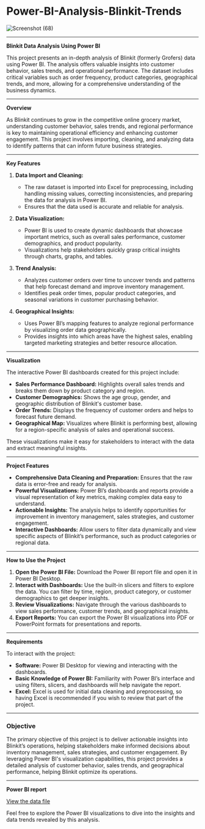 # Power-BI-Analysis-Blinkit-Trends

![Screenshot (68)](https://github.com/user-attachments/assets/5d7a42f2-1ce4-435d-8c61-1529b5452976)

---

**Blinkit Data Analysis Using Power BI**

This project presents an in-depth analysis of Blinkit (formerly Grofers) data using Power BI. The analysis offers valuable insights into customer behavior, sales trends, and operational performance. The dataset includes critical variables such as order frequency, product categories, geographical trends, and more, allowing for a comprehensive understanding of the business dynamics.

---

**Overview**

As Blinkit continues to grow in the competitive online grocery market, understanding customer behavior, sales trends, and regional performance is key to maintaining operational efficiency and enhancing customer engagement. This project involves importing, cleaning, and analyzing data to identify patterns that can inform future business strategies.

---

**Key Features**

1. **Data Import and Cleaning:**
   - The raw dataset is imported into Excel for preprocessing, including handling missing values, correcting inconsistencies, and preparing the data for analysis in Power BI.
   - Ensures that the data used is accurate and reliable for analysis.

2. **Data Visualization:**
   - Power BI is used to create dynamic dashboards that showcase important metrics, such as overall sales performance, customer demographics, and product popularity.
   - Visualizations help stakeholders quickly grasp critical insights through charts, graphs, and tables.

3. **Trend Analysis:**
   - Analyzes customer orders over time to uncover trends and patterns that help forecast demand and improve inventory management.
   - Identifies peak order times, popular product categories, and seasonal variations in customer purchasing behavior.

4. **Geographical Insights:**
   - Uses Power BI’s mapping features to analyze regional performance by visualizing order data geographically.
   - Provides insights into which areas have the highest sales, enabling targeted marketing strategies and better resource allocation.

---

**Visualization**

The interactive Power BI dashboards created for this project include:
- **Sales Performance Dashboard:** Highlights overall sales trends and breaks them down by product category and region.
- **Customer Demographics:** Shows the age group, gender, and geographic distribution of Blinkit's customer base.
- **Order Trends:** Displays the frequency of customer orders and helps to forecast future demand.
- **Geographical Map:** Visualizes where Blinkit is performing best, allowing for a region-specific analysis of sales and operational success.

These visualizations make it easy for stakeholders to interact with the data and extract meaningful insights.

---

**Project Features**

- **Comprehensive Data Cleaning and Preparation:** Ensures that the raw data is error-free and ready for analysis.
- **Powerful Visualizations:** Power BI’s dashboards and reports provide a visual representation of key metrics, making complex data easy to understand.
- **Actionable Insights:** The analysis helps to identify opportunities for improvement in inventory management, sales strategies, and customer engagement.
- **Interactive Dashboards:** Allow users to filter data dynamically and view specific aspects of Blinkit’s performance, such as product categories or regional data.

---

**How to Use the Project**

1. **Open the Power BI File:** Download the Power BI report file and open it in Power BI Desktop.
2. **Interact with Dashboards:** Use the built-in slicers and filters to explore the data. You can filter by time, region, product category, or customer demographics to get deeper insights.
3. **Review Visualizations:** Navigate through the various dashboards to view sales performance, customer trends, and geographical insights.
4. **Export Reports:** You can export the Power BI visualizations into PDF or PowerPoint formats for presentations and reports.

---

**Requirements**

To interact with the project:
- **Software:** Power BI Desktop for viewing and interacting with the dashboards.
- **Basic Knowledge of Power BI:** Familiarity with Power BI’s interface and using filters, slicers, and dashboards will help navigate the report.
- **Excel:** Excel is used for initial data cleaning and preprocessing, so having Excel is recommended if you wish to review that part of the project.

---

### **Objective**

The primary objective of this project is to deliver actionable insights into Blinkit’s operations, helping stakeholders make informed decisions about inventory management, sales strategies, and customer engagement. By leveraging Power BI's visualization capabilities, this project provides a detailed analysis of customer behavior, sales trends, and geographical performance, helping Blinkit optimize its operations.

---

**Power BI report**

[View the data file](file:///C:/Users/khushi%20mosem/AppData/Local/Temp/Power%20BI%20Desktop/print-job-3312b6c3-1d24-4e9d-9353-75b36e529222/blinkit%20analysis.pdf)


Feel free to explore the Power BI visualizations to dive into the insights and data trends revealed by this analysis.
